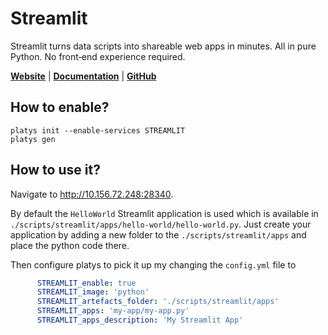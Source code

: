 # Streamlit

Streamlit turns data scripts into shareable web apps in minutes.
All in pure Python. No front‑end experience required.

**[Website](https://streamlit.io/)** | **[Documentation](https://docs.streamlit.io/)** | **[GitHub](https://github.com/streamlit/streamlit)**

## How to enable?

```
platys init --enable-services STREAMLIT
platys gen
```

## How to use it?

Navigate to <http://10.156.72.248:28340>. 

By default the `HelloWorld` Streamlit application is used which is available in `./scripts/streamlit/apps/hello-world/hello-world.py`. Just create your application by adding a new folder to the `./scripts/streamlit/apps` and place the python code there. 

Then configure platys to pick it up my changing the `config.yml` file to

```yaml
      STREAMLIT_enable: true
      STREAMLIT_image: 'python'
      STREAMLIT_artefacts_folder: './scripts/streamlit/apps'
      STREAMLIT_apps: 'my-app/my-app.py'
      STREAMLIT_apps_description: 'My Streamlit App'
```

